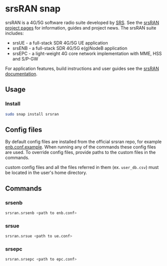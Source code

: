 # srsRAN snap

srsRAN is a 4G/5G software radio suite developed by [SRS](https://www.srs.io/). See the [srsRAN project pages](https://www.srsran.com/) for information, guides and project news. The srsRAN suite includes:
- srsUE - a full-stack SDR 4G/5G UE application
- srsENB - a full-stack SDR 4G/5G e(g)NodeB application
- srsEPC - a light-weight 4G core network implementation with MME, HSS and S/P-GW

For application features, build instructions and user guides see the [srsRAN documentation](https://docs.srsran.com/en/latest/).

## Usage

### Install

```bash
sudo snap install srsran
```

## Config files

By default config files are installed from the official srsran repo, for example [enb.conf.example](https://github.com/srsran/srsRAN/blob/master/srsenb/enb.conf.example).
When running any of the commands these config files are used. 
To override config files, provide paths to the custom files in the commands.

custom config files and all the files referred in them (ex. `user_db.csv`) must be located in the user's home 
directory.

## Commands

### srsenb

```bash
srsran.srsenb <path to enb.conf>
```

### srsue

```bash
srsran.srsue <path to ue.conf>
```

### srsepc

```bash
srsran.srsepc <path to epc.conf>
```

